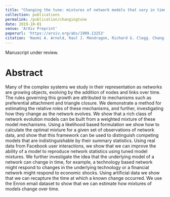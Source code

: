 ```yaml
---
title: "Changing the tune: mixtures of network models that vary in time"
collection: publications
permalink: /publication/changingtune
date: 2019-10-01
venue: 'ArXiv Preprint'
paperurl: 'https://arxiv.org/abs/1909.13253'
citation: 'Naomi A. Arnold, Raul J. Mondragon, Richard G. Clegg. Changing the tune: mixtures of network models that vary in time. (2019). arXiv:1909.13253'
---
```

Manuscript under review.

# Abstract

Many of the complex systems we study in their representation as networks are growing objects, evolving by the addition of nodes and links over time. The rules governing this growth are attributed to mechanisms such as preferential attachment and triangle closure. We demonstrate a method for estimating the relative roles of these mechanisms, and further, investigating how they change as the network evolves. We show that a rich class of network evolution models can be built from a weighted mixture of these model mechanisms. Using a likelihood based formulation we show how to calculate the optimal mixture for a given set of observations of network data, and show that this framework can be used to distinguish competing models that are indistinguishable by their summary statistics. Using real data from Facebook user interactions, we show that we can improve the ability of a model to reproduce network statistics using tuned model mixtures. We further investigate the idea that the underlying model of a network can change in time, for example, a technology based network might respond to changes in the underlying technology or a financial network might respond to economic shocks. Using artificial data we show that we can recapture the time at which a known change occurred. We use the Enron email dataset to show that we can estimate how mixtures of models change over time.

